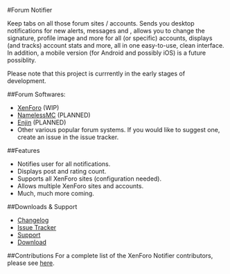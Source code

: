 #Forum Notifier

Keep tabs on all those forum sites / accounts. Sends you desktop notifications for new alerts, messages and <whatever else>, allows you to change the signature, profile image and more for all (or specific) accounts, displays (and tracks) account stats and more, all in one easy-to-use, clean interface. In addition, a mobile version (for Android and possibly iOS) is a future possiblity.

Please note that this project is currrently in the early stages of development.

##Forum Softwares:
- [XenForo](https://xenforo.com) (WIP)
- [NamelessMC](https://namelessmc.com) (PLANNED)
- [Enjin](http://www.enjin.com/) (PLANNED)
- Other various popular forum systems. If you would like to suggest one, create an issue in the issue tracker.

##Features
- Notifies user for all notifications.
- Displays post and rating count.
- Supports all XenForo sites (configuration needed).
- Allows multiple XenForo sites and accounts.
- Much, much more coming.

##Downloads & Support
- [Changelog](changelog.md)
- [Issue Tracker](https://github.com/Cldfire/XenForo-Notifier/issues)
- [Support](http://irc.spi.gt/iris/?nick=&channels=spigotnotifier)
- [Download](https://github.com/Cldfire/XenForo-Notifier/releases)

##Contributions
For a complete list of the XenForo Notifier contributors, please see [here](https://github.com/Cldfire/XenForo-Notifier/graphs/contributors).




